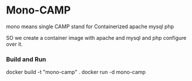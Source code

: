 # Mono-CAMP
mono means single 
CAMP stand for Containerized apache mysql php

SO we create a container image with apache and mysql and php configure over it.


### Build and Run 

docker build -t "mono-camp" .
docker run -d mono-camp 